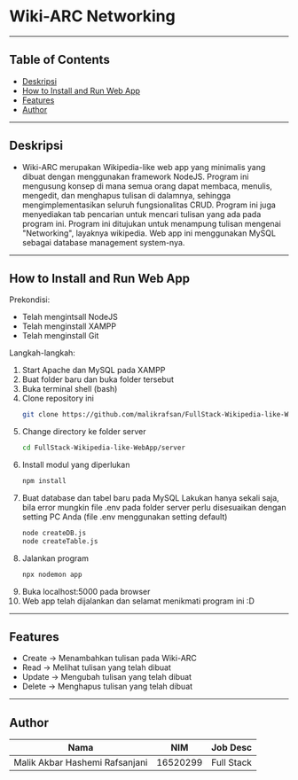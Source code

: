 # Wiki-ARC Networking
---
## Table of Contents
- [Deskripsi](#deskripsi)
- [How to Install and Run Web App](#how-to-install-and-run-web-app)
- [Features](#features)
- [Author](#author)
---
## Deskripsi
- Wiki-ARC merupakan Wikipedia-like web app yang minimalis yang dibuat dengan menggunakan framework NodeJS. Program ini mengusung konsep di mana semua orang dapat membaca, menulis, mengedit, dan menghapus tulisan di dalamnya, sehingga mengimplementasikan seluruh fungsionalitas CRUD. Program ini juga menyediakan tab pencarian untuk mencari tulisan yang ada pada program ini. Program ini ditujukan untuk menampung tulisan mengenai "Networking", layaknya wikipedia. Web app ini menggunakan MySQL sebagai  database management system-nya. 
---
## How to Install and Run Web App
Prekondisi:
  * Telah mengintsall NodeJS
  * Telah menginstall XAMPP
  * Telah menginstall Git

Langkah-langkah:
1. Start Apache dan MySQL pada XAMPP
2. Buat folder baru dan buka folder tersebut
3. Buka terminal shell (bash)
4. Clone repository ini
    ```bash
    git clone https://github.com/malikrafsan/FullStack-Wikipedia-like-WebApp.git
    ```
5. Change directory ke folder server
    ```bash
    cd FullStack-Wikipedia-like-WebApp/server
    ```
6. Install modul yang diperlukan
    ```bash
    npm install
    ```
7. Buat database dan tabel baru pada MySQL
Lakukan hanya sekali saja, bila error mungkin file .env pada folder server perlu disesuaikan dengan setting PC Anda
(file .env menggunakan setting default)
    ```bash
    node createDB.js
    node createTable.js
    ```
8. Jalankan program
    ```bash
    npx nodemon app
    ```
9. Buka localhost:5000 pada browser
10. Web app telah dijalankan dan selamat menikmati program ini :D
---
## Features
  * Create -> Menambahkan tulisan pada Wiki-ARC
  * Read -> Melihat tulisan yang telah dibuat
  * Update -> Mengubah tulisan yang telah dibuat
  * Delete -> Menghapus tulisan yang telah dibuat
---
## Author
| Nama               | NIM     | Job Desc  |
|--------------------|---------|-----------|
| Malik Akbar Hashemi Rafsanjani | 16520299 | Full Stack |
